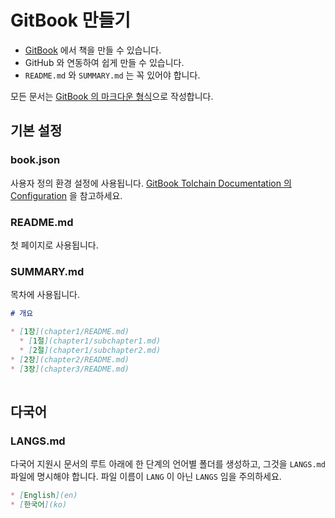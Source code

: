 # GitBook 만들기

* [GitBook](https://www.gitbook.com) 에서 책을 만들 수 있습니다.
* GitHub 와 연동하여 쉽게 만들 수 있습니다.
* `README.md` 와 `SUMMARY.md` 는 꼭 있어야 합니다.

모든 문서는 [GitBook 의 마크다운 형식](https://tinydew4.gitbooks.io/gitbook/content/ko/format/markdown.html)으로 작성합니다.

## 기본 설정

### book.json

사용자 정의 환경 설정에 사용됩니다. [GitBook Tolchain Documentation 의 Configuration](https://toolchain.gitbook.com/config.html) 을 참고하세요.

### README.md

첫 페이지로 사용됩니다.

### SUMMARY.md

목차에 사용됩니다.

```md
# 개요

* [1장](chapter1/README.md)
  * [1절](chapter1/subchapter1.md)
  * [2절](chapter1/subchapter2.md)
* [2장](chapter2/README.md)
* [3장](chapter3/README.md)
  
```

## 다국어

### LANGS.md

다국어 지원시 문서의 루트 아래에 한 단계의 언어별 폴더를 생성하고, 그것을
`LANGS.md` 파일에 명시해야 합니다. 파일 이름이 `LANG` 이 아닌 `LANGS` 임을
주의하세요.

```md
* [English](en)
* [한국어](ko)
```

